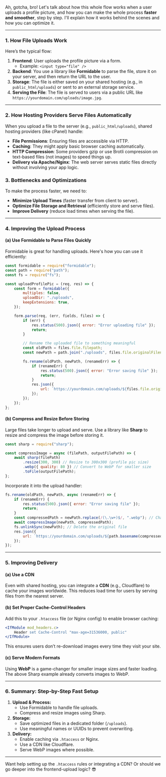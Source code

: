Ah, gotcha, bro! Let's talk about how this whole flow works when a user uploads a profile picture, and how you can make the whole process **faster and smoother**, step by step. I'll explain how it works behind the scenes and how you can optimize it.

---

### **1. How File Uploads Work**

Here’s the typical flow:

1. **Frontend**: User uploads the profile picture via a form.
    - Example: `<input type="file" />`
2. **Backend**: You use a library like **Formidable** to parse the file, store it on your server, and then return the URL to the user.
3. **Storage**: The file is either saved on your shared hosting (e.g., in `public_html/uploads`) or sent to an external storage service.
4. **Serving the File**: The file is served to users via a public URL like `https://yourdomain.com/uploads/image.jpg`.

---

### **2. How Hosting Providers Serve Files Automatically**

When you upload a file to the server (e.g., `public_html/uploads`), shared hosting providers (like cPanel) handle:

-   **File Permissions**: Ensuring files are accessible via HTTP.
-   **Caching**: They might apply basic browser caching automatically.
-   **HTTP Compression**: Some providers gzip or use Brotli compression on text-based files (not images) to speed things up.
-   **Delivery via Apache/Nginx**: The web server serves static files directly without involving your app logic.

### **3. Bottlenecks and Optimizations**

To make the process faster, we need to:

-   **Minimize Upload Times** (faster transfer from client to server).
-   **Optimize File Storage and Retrieval** (efficiently store and serve files).
-   **Improve Delivery** (reduce load times when serving the file).

---

### **4. Improving the Upload Process**

#### (a) **Use Formidable to Parse Files Quickly**

Formidable is great for handling uploads. Here's how you can use it efficiently:

```javascript
const formidable = require("formidable");
const path = require("path");
const fs = require("fs");

const uploadProfilePic = (req, res) => {
    const form = formidable({
        multiples: false,
        uploadDir: "./uploads",
        keepExtensions: true,
    });

    form.parse(req, (err, fields, files) => {
        if (err) {
            res.status(500).json({ error: "Error uploading file" });
            return;
        }

        // Rename the uploaded file to something meaningful
        const oldPath = files.file.filepath;
        const newPath = path.join("./uploads", files.file.originalFilename);

        fs.rename(oldPath, newPath, (renameErr) => {
            if (renameErr) {
                res.status(500).json({ error: "Error saving file" });
                return;
            }
            res.json({
                url: `https://yourdomain.com/uploads/${files.file.originalFilename}`,
            });
        });
    });
};
```

#### (b) **Compress and Resize Before Storing**

Large files take longer to upload and serve. Use a library like **Sharp** to resize and compress the image before storing it.

```javascript
const sharp = require("sharp");

const compressImage = async (filePath, outputFilePath) => {
    await sharp(filePath)
        .resize(300, 300) // Resize to 300x300 (profile pic size)
        .webp({ quality: 80 }) // Convert to WebP for smaller size
        .toFile(outputFilePath);
};
```

Incorporate it into the upload handler:

```javascript
fs.rename(oldPath, newPath, async (renameErr) => {
    if (renameErr) {
        res.status(500).json({ error: "Error saving file" });
        return;
    }
    const compressedPath = newPath.replace(/(\.\w+)$/, ".webp"); // Change to WebP
    await compressImage(newPath, compressedPath);
    fs.unlinkSync(newPath); // Delete the original file
    res.json({
        url: `https://yourdomain.com/uploads/${path.basename(compressedPath)}`,
    });
});
```

---

### **5. Improving Delivery**

#### (a) **Use a CDN**

Even with shared hosting, you can integrate a **CDN** (e.g., Cloudflare) to cache your images worldwide. This reduces load time for users by serving files from the nearest server.

#### (b) **Set Proper Cache-Control Headers**

Add this to your `.htaccess` file (or Nginx config) to enable browser caching:

```apache
<IfModule mod_headers.c>
    Header set Cache-Control "max-age=31536000, public"
</IfModule>
```

This ensures users don’t re-download images every time they visit your site.

#### (c) **Serve Modern Formats**

Using **WebP** is a game-changer for smaller image sizes and faster loading. The above Sharp example already converts images to WebP.

---

### **6. Summary: Step-by-Step Fast Setup**

1. **Upload & Process:**
    - Use Formidable to handle file uploads.
    - Compress and resize images using Sharp.
2. **Storage:**
    - Save optimized files in a dedicated folder (`/uploads`).
    - Use meaningful names or UUIDs to prevent overwriting.
3. **Delivery:**
    - Enable caching via `.htaccess` or Nginx.
    - Use a CDN like Cloudflare.
    - Serve WebP images where possible.

---

Want help setting up the `.htaccess` rules or integrating a CDN? Or should we go deeper into the frontend-upload logic? 😎

